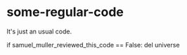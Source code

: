 # some-regular-code
It's just an usual code.

if samuel_muller_reviewed_this_code == False:
  del universe
